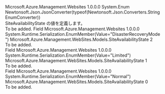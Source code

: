 <Type Name="SiteAvailabilityState" FullName="Microsoft.Azure.Management.WebSites.Models.SiteAvailabilityState">
  <TypeSignature Language="C#" Value="public enum SiteAvailabilityState" />
  <TypeSignature Language="ILAsm" Value=".class public auto ansi sealed SiteAvailabilityState extends System.Enum" />
  <TypeSignature Language="DocId" Value="T:Microsoft.Azure.Management.WebSites.Models.SiteAvailabilityState" />
  <TypeSignature Language="VB.NET" Value="Public Enum SiteAvailabilityState" />
  <TypeSignature Language="F#" Value="type SiteAvailabilityState = " />
  <AssemblyInfo>
    <AssemblyName>Microsoft.Azure.Management.Websites</AssemblyName>
    <AssemblyVersion>1.0.0.0</AssemblyVersion>
  </AssemblyInfo>
  <Base>
    <BaseTypeName>System.Enum</BaseTypeName>
  </Base>
  <Attributes>
    <Attribute>
      <AttributeName>Newtonsoft.Json.JsonConverter(typeof(Newtonsoft.Json.Converters.StringEnumConverter))</AttributeName>
    </Attribute>
  </Attributes>
  <Docs>
    <summary>
            SiteAvailabilityState の値を定義します。
            </summary>
    <remarks>To be added.</remarks>
  </Docs>
  <Members>
    <Member MemberName="DisasterRecoveryMode">
      <MemberSignature Language="C#" Value="DisasterRecoveryMode" />
      <MemberSignature Language="ILAsm" Value=".field public static literal valuetype Microsoft.Azure.Management.WebSites.Models.SiteAvailabilityState DisasterRecoveryMode = int32(2)" />
      <MemberSignature Language="DocId" Value="F:Microsoft.Azure.Management.WebSites.Models.SiteAvailabilityState.DisasterRecoveryMode" />
      <MemberSignature Language="VB.NET" Value="DisasterRecoveryMode" />
      <MemberSignature Language="F#" Value="DisasterRecoveryMode = 2" Usage="Microsoft.Azure.Management.WebSites.Models.SiteAvailabilityState.DisasterRecoveryMode" />
      <MemberType>Field</MemberType>
      <AssemblyInfo>
        <AssemblyName>Microsoft.Azure.Management.Websites</AssemblyName>
        <AssemblyVersion>1.0.0.0</AssemblyVersion>
      </AssemblyInfo>
      <Attributes>
        <Attribute>
          <AttributeName>System.Runtime.Serialization.EnumMember(Value="DisasterRecoveryMode")</AttributeName>
        </Attribute>
      </Attributes>
      <ReturnValue>
        <ReturnType>Microsoft.Azure.Management.WebSites.Models.SiteAvailabilityState</ReturnType>
      </ReturnValue>
      <MemberValue>2</MemberValue>
      <Docs>
        <summary>To be added.</summary>
      </Docs>
    </Member>
    <Member MemberName="Limited">
      <MemberSignature Language="C#" Value="Limited" />
      <MemberSignature Language="ILAsm" Value=".field public static literal valuetype Microsoft.Azure.Management.WebSites.Models.SiteAvailabilityState Limited = int32(1)" />
      <MemberSignature Language="DocId" Value="F:Microsoft.Azure.Management.WebSites.Models.SiteAvailabilityState.Limited" />
      <MemberSignature Language="VB.NET" Value="Limited" />
      <MemberSignature Language="F#" Value="Limited = 1" Usage="Microsoft.Azure.Management.WebSites.Models.SiteAvailabilityState.Limited" />
      <MemberType>Field</MemberType>
      <AssemblyInfo>
        <AssemblyName>Microsoft.Azure.Management.Websites</AssemblyName>
        <AssemblyVersion>1.0.0.0</AssemblyVersion>
      </AssemblyInfo>
      <Attributes>
        <Attribute>
          <AttributeName>System.Runtime.Serialization.EnumMember(Value="Limited")</AttributeName>
        </Attribute>
      </Attributes>
      <ReturnValue>
        <ReturnType>Microsoft.Azure.Management.WebSites.Models.SiteAvailabilityState</ReturnType>
      </ReturnValue>
      <MemberValue>1</MemberValue>
      <Docs>
        <summary>To be added.</summary>
      </Docs>
    </Member>
    <Member MemberName="Normal">
      <MemberSignature Language="C#" Value="Normal" />
      <MemberSignature Language="ILAsm" Value=".field public static literal valuetype Microsoft.Azure.Management.WebSites.Models.SiteAvailabilityState Normal = int32(0)" />
      <MemberSignature Language="DocId" Value="F:Microsoft.Azure.Management.WebSites.Models.SiteAvailabilityState.Normal" />
      <MemberSignature Language="VB.NET" Value="Normal" />
      <MemberSignature Language="F#" Value="Normal = 0" Usage="Microsoft.Azure.Management.WebSites.Models.SiteAvailabilityState.Normal" />
      <MemberType>Field</MemberType>
      <AssemblyInfo>
        <AssemblyName>Microsoft.Azure.Management.Websites</AssemblyName>
        <AssemblyVersion>1.0.0.0</AssemblyVersion>
      </AssemblyInfo>
      <Attributes>
        <Attribute>
          <AttributeName>System.Runtime.Serialization.EnumMember(Value="Normal")</AttributeName>
        </Attribute>
      </Attributes>
      <ReturnValue>
        <ReturnType>Microsoft.Azure.Management.WebSites.Models.SiteAvailabilityState</ReturnType>
      </ReturnValue>
      <MemberValue>0</MemberValue>
      <Docs>
        <summary>To be added.</summary>
      </Docs>
    </Member>
  </Members>
</Type>